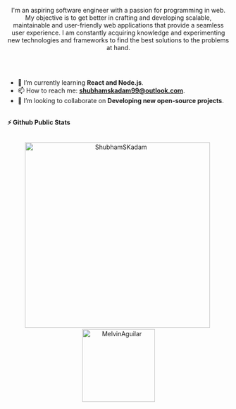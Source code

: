 

<p align="center">
I'm an aspiring software engineer with a passion for programming in web. My objective is to get better in crafting and developing scalable, maintainable and user-friendly web applications that provide a seamless user experience. I am constantly acquiring knowledge and experimenting new technologies and frameworks to find the best solutions to the problems at hand.
</p>
<br>
<!---

- Web illustrations by Storyset ( https://storyset.com/web )
--->
<img align="right" alt="GIF" src="https://user-images.githubusercontent.com/90595158/211714560-d889e973-e44e-45bb-a4f1-6901c269837b.svg" width="360px"/>

<!---
<img align="right" alt="GIF" src="https://user-images.githubusercontent.com/90595158/211714560-d889e973-e44e-45bb-a4f1-6901c269837b.svg" width="360px"/>
--->

<br>


- 🌱 I’m currently learning **React and Node.js**.
- 📫 How to reach me: **shubhamskadam99@outlook.com**.
- 👯 I’m looking to collaborate on **Developing new open-source projects**.

<br>

<summary><b>⚡ Github Public Stats</b></summary>
<br>

<p align="center">
<img src="https://github-readme-stats.vercel.app/api?username=ShubhamSKadam&show_icons=true&theme=radical&count_private=true" alt="ShubhamSKadam" width="420"/>&nbsp;<img src="https://github-readme-stats.vercel.app/api/top-langs/?username=ShubhamSKadam&layout=compact&theme=radical" alt="MelvinAguilar" height="165">
</p>

<div align="right">

  
